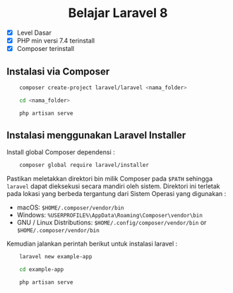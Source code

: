 <h1 align="center">Belajar Laravel 8</h1>

-   [x] Level Dasar
-   [x] PHP min versi 7.4 terinstall
-   [x] Composer terinstall

## Instalasi via Composer

```bash
    composer create-project laravel/laravel <nama_folder>

    cd <nama_folder>

    php artisan serve
```

## Instalasi menggunakan Laravel Installer

Install global Composer dependensi :

```bash
    composer global require laravel/installer
```

Pastikan meletakkan direktori bin milik Composer pada `$PATH` sehingga `laravel` dapat dieksekusi secara mandiri oleh sistem. Direktori ini terletak pada lokasi yang berbeda tergantung dari Sistem Operasi yang digunakan :

-   macOS: `$HOME/.composer/vendor/bin`
-   Windows: `%USERPROFILE%\AppData\Roaming\Composer\vendor\bin`
-   GNU / Linux Distributions: `$HOME/.config/composer/vendor/bin` or `$HOME/.composer/vendor/bin`

Kemudian jalankan perintah berikut untuk instalasi laravel :

```bash
    laravel new example-app

    cd example-app

    php artisan serve
```
